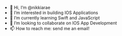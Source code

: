 - 👋 Hi, I’m @nikkiarae
- 👀 I’m interested in building IOS Applications
- 🌱 I’m currently learning Swift and JavaScript
- 💞️ I’m looking to collaborate on IOS App Development
- 📫 How to reach me: send me an email! 

<!---
nikkiarae/nikkiarae is a ✨ special ✨ repository because its `README.md` (this file) appears on your GitHub profile.
You can click the Preview link to take a look at your changes.
--->
